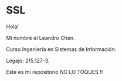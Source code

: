 # SSL
Hola!

Mi nombre el Leandro Chen.

Curso Ingeniería en Sistemas de Información.

Legajo: 215.127-3.

Este es mi repositorio NO LO TOQUES !!
